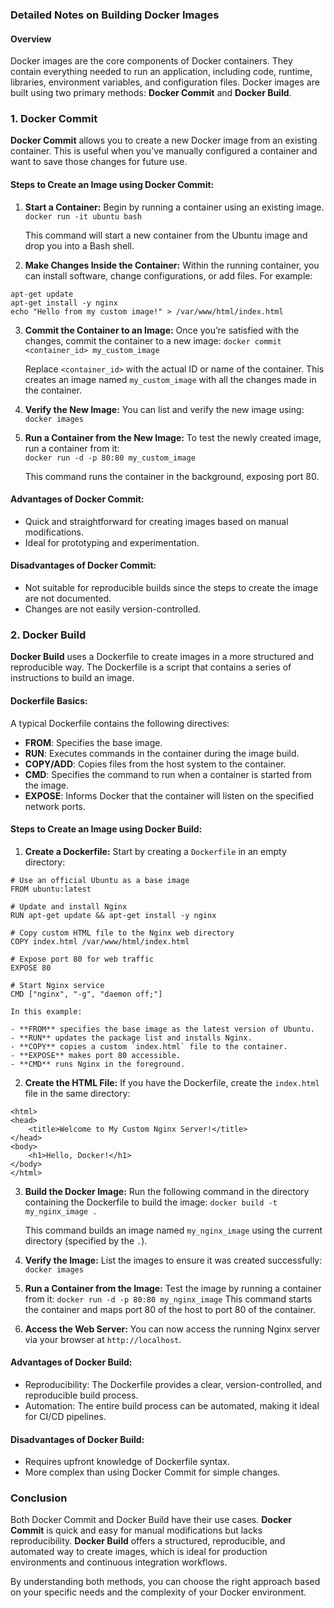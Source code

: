 ### Detailed Notes on Building Docker Images
#### Overview
Docker images are the core components of Docker containers. They contain everything needed to run an application, including code, runtime, libraries, environment variables, and configuration files. Docker images are built using two primary methods: **Docker Commit** and **Docker Build**.

### 1. Docker Commit
**Docker Commit** allows you to create a new Docker image from an existing container. This is useful when you’ve manually configured a container and want to save those changes for future use.

#### **Steps to Create an Image using Docker Commit:**
1. **Start a Container:** Begin by running a container using an existing image.   
    `docker run -it ubuntu bash`
    
    This command will start a new container from the Ubuntu image and drop you into a Bash shell.
    
2. **Make Changes Inside the Container:** Within the running container, you can install software, change configurations, or add files. For example:
```
apt-get update
apt-get install -y nginx
echo "Hello from my custom image!" > /var/www/html/index.html
```
3. **Commit the Container to an Image:** Once you’re satisfied with the changes, commit the container to a new image:
    `docker commit <container_id> my_custom_image`
    
    Replace `<container_id>` with the actual ID or name of the container. This creates an image named `my_custom_image` with all the changes made in the container.
    
4. **Verify the New Image:** You can list and verify the new image using:
    `docker images`
    
5. **Run a Container from the New Image:** To test the newly created image, run a container from it:    
    `docker run -d -p 80:80 my_custom_image`
    
    This command runs the container in the background, exposing port 80.


#### **Advantages of Docker Commit:**
- Quick and straightforward for creating images based on manual modifications.
- Ideal for prototyping and experimentation.

#### **Disadvantages of Docker Commit:**
- Not suitable for reproducible builds since the steps to create the image are not documented.
- Changes are not easily version-controlled.

### 2. Docker Build
**Docker Build** uses a Dockerfile to create images in a more structured and reproducible way. The Dockerfile is a script that contains a series of instructions to build an image.

#### **Dockerfile Basics:**
A typical Dockerfile contains the following directives:
- **FROM**: Specifies the base image.
- **RUN**: Executes commands in the container during the image build.
- **COPY/ADD**: Copies files from the host system to the container.
- **CMD**: Specifies the command to run when a container is started from the image.
- **EXPOSE**: Informs Docker that the container will listen on the specified network ports.

#### **Steps to Create an Image using Docker Build:**
1. **Create a Dockerfile:** Start by creating a `Dockerfile` in an empty directory:
```
# Use an official Ubuntu as a base image
FROM ubuntu:latest

# Update and install Nginx
RUN apt-get update && apt-get install -y nginx

# Copy custom HTML file to the Nginx web directory
COPY index.html /var/www/html/index.html

# Expose port 80 for web traffic
EXPOSE 80

# Start Nginx service
CMD ["nginx", "-g", "daemon off;"]
```
    In this example:
    
    - **FROM** specifies the base image as the latest version of Ubuntu.
    - **RUN** updates the package list and installs Nginx.
    - **COPY** copies a custom `index.html` file to the container.
    - **EXPOSE** makes port 80 accessible.
    - **CMD** runs Nginx in the foreground.
2. **Create the HTML File:** If you have the Dockerfile, create the `index.html` file in the same directory:
```
<html>
<head>
    <title>Welcome to My Custom Nginx Server!</title>
</head>
<body>
    <h1>Hello, Docker!</h1>
</body>
</html>
```
    
3. **Build the Docker Image:** Run the following command in the directory containing the Dockerfile to build the image:
    `docker build -t my_nginx_image .`
    
    This command builds an image named `my_nginx_image` using the current directory (specified by the `.`).
    
4. **Verify the Image:** List the images to ensure it was created successfully:
    `docker images`
    
5. **Run a Container from the Image:** Test the image by running a container from it:
    `docker run -d -p 80:80 my_nginx_image`
    This command starts the container and maps port 80 of the host to port 80 of the container.
    
6. **Access the Web Server:** You can now access the running Nginx server via your browser at `http://localhost`.
    

#### **Advantages of Docker Build:**
- Reproducibility: The Dockerfile provides a clear, version-controlled, and reproducible build process.
- Automation: The entire build process can be automated, making it ideal for CI/CD pipelines.

#### **Disadvantages of Docker Build:**
- Requires upfront knowledge of Dockerfile syntax.
- More complex than using Docker Commit for simple changes.

### **Conclusion**
Both Docker Commit and Docker Build have their use cases. **Docker Commit** is quick and easy for manual modifications but lacks reproducibility. **Docker Build** offers a structured, reproducible, and automated way to create images, which is ideal for production environments and continuous integration workflows.

By understanding both methods, you can choose the right approach based on your specific needs and the complexity of your Docker environment.